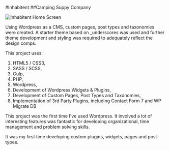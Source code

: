 #Inhabitent
##Camping Suppy Company

![Inhabitent Home Screen](../../../images/inhabitent.png "Inhabitent Home Screen")

Using Wordpress as a CMS, custom pages, post types and taxonomies were created. A starter theme based on _underscores was used and further theme development and styling was required to adequately reflect the design comps.

This project uses:

1. HTML5 / CSS3,
2. SASS / SCSS,
3. Gulp,
4. PHP,
5. Wordpress,
6. Development of Wordpress Widgets & Plugins,
7. Development of Custom Pages, Post Types and Taxonomies,
8. Implementation of 3rd Party Plugins, including Contact Form 7 and WP Migrate DB

This project was the first time I've used Wordpress. It  involved a lot of interesting features was fantastic for developing organizational, time management and problem solving skills.

It was my first time developing custom plugins, widgets, pages and post-types.  
